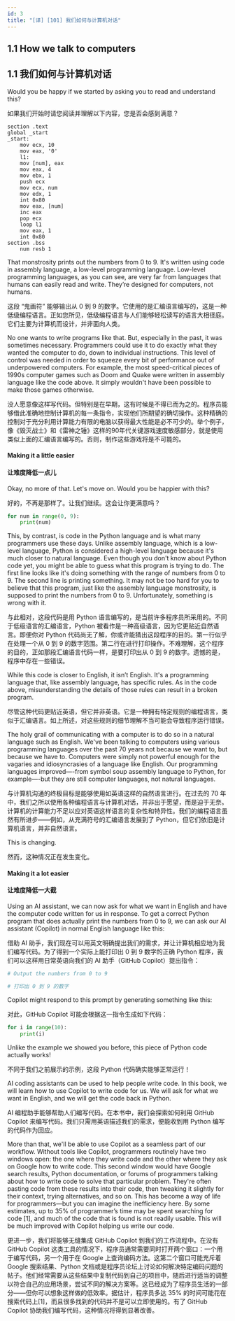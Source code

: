```yaml
---
id: 3
title: "[译] [101] 我们如何与计算机对话"
---
```


## 1.1 How we talk to computers

## 1.1 我们如何与计算机对话

Would you be happy if we started by asking you to read and understand this?

如果我们开始时请您阅读并理解以下内容，您是否会感到满意？

```assembly
section .text
global _start
_start:
    mov ecx, 10
    mov eax, '0'
    l1:
    mov [num], eax
    mov eax, 4
    mov ebx, 1
    push ecx
    mov ecx, num
    mov edx, 1
    int 0x80
    mov eax, [num]
    inc eax
    pop ecx
    loop l1
    mov eax, 1
    int 0x80
section .bss
    num resb 1
```

That monstrosity prints out the numbers from 0 to 9. It's written using code in assembly language, a low-level programming language. Low-level programming languages, as you can see, are very far from languages that humans can easily read and write. They’re designed for computers, not humans.

这段 “鬼画符” 能够输出从 0 到 9 的数字。它使用的是汇编语言编写的，这是一种低级编程语言。正如您所见，低级编程语言与人们能够轻松读写的语言大相径庭。它们主要为计算机而设计，并非面向人类。

No one wants to write programs like that. But, especially in the past, it was sometimes necessary. Programmers could use it to do exactly what they wanted the computer to do, down to individual instructions. This level of control was needed in order to squeeze every bit of performance out of underpowered computers. For example, the most speed-critical pieces of 1990s computer games such as Doom and Quake were written in assembly language like the code above. It simply wouldn't have been possible to make those games otherwise.

没人愿意像这样写代码。但特别是在早期，这有时候是不得已而为之的。程序员能够借此准确地控制计算机的每一条指令，实现他们所期望的确切操作。这种精确的控制对于充分利用计算能力有限的电脑以获得最大性能是必不可少的。举个例子，像《毁灭战士》和《雷神之锤》这样的90年代关键游戏速度敏感部分，就是使用类似上面的汇编语言编写的。否则，制作这些游戏将是不可能的。


#### Making it a little easier

#### 让难度降低一点儿

Okay, no more of that. Let's move on. Would you be happier with this?

好的，不再是那样了。让我们继续。这会让你更满意吗？


```python
for num in range(0, 9):
    print(num)
```

This, by contrast, is code in the Python language and is what many programmers use these days. Unlike assembly language, which is a low-level language, Python is considered a high-level language because it's much closer to natural language. Even though you don't know about Python code yet, you might be able to guess what this program is trying to do. The first line looks like it's doing something with the range of numbers from 0 to 9. The second line is printing something. It may not be too hard for you to believe that this program, just like the assembly language monstrosity, is supposed to print the numbers from 0 to 9. Unfortunately, something is wrong with it.

与此相对，这段代码是用 Python 语言编写的，是当前许多程序员所采用的。不同于低级语言的汇编语言，Python 被看作是一种高级语言，因为它更贴近自然语言。即便你对 Python 代码尚无了解，你或许能猜出这段程序的目的。第一行似乎在处理一个从 0 到 9 的数字范围。第二行在进行打印操作。不难理解，这个程序的目的，正如那段汇编语言代码一样，是要打印出从 0 到 9 的数字。遗憾的是，程序中存在一些错误。

While this code is closer to English, it isn’t English. It's a programming language that, like assembly language, has specific rules. As in the code above, misunderstanding the details of those rules can result in a broken program.

尽管这种代码更贴近英语，但它并非英语。它是一种拥有特定规则的编程语言，类似于汇编语言。如上所述，对这些规则的细节理解不当可能会导致程序运行错误。

The holy grail of communicating with a computer is to do so in a natural language such as English. We've been talking to computers using various programming languages over the past 70 years not because we want to, but because we have to. Computers were simply not powerful enough for the vagaries and idiosyncrasies of a language like English. Our programming languages improved—-from symbol soup assembly language to Python, for example—-but they are still computer languages, not natural languages.

与计算机沟通的终极目标是能够使用如英语这样的自然语言进行。在过去的 70 年中，我们之所以使用各种编程语言与计算机对话，并非出于愿望，而是迫于无奈。计算机的计算能力不足以应对英语这样语言的复杂性和特异性。我们的编程语言虽然有所进步——例如，从充满符号的汇编语言发展到了 Python，但它们依旧是计算机语言，并非自然语言。

This is changing.

然而，这种情况正在发生变化。


#### Making it a lot easier

#### 让难度降低一大截

Using an AI assistant, we can now ask for what we want in English and have the computer code written for us in response. To get a correct Python program that does actually print the numbers from 0 to 9, we can ask our AI assistant (Copilot) in normal English language like this:

借助 AI 助手，我们现在可以用英文明确提出我们的需求，并让计算机相应地为我们编写代码。为了得到一个实际上能打印出 0 到 9 数字的正确 Python 程序，我们可以这样用日常英语向我们的 AI 助手（GitHub Copilot）提出指令：

```python
# Output the numbers from 0 to 9
```

```python
# 打印出 0 到 9 的数字
```

Copilot might respond to this prompt by generating something like this:

对此，GitHub Copilot 可能会根据这一指令生成如下代码：

```python
for i in range(10):
    print(i)
```

Unlike the example we showed you before, this piece of Python code actually works!
 
不同于我们之前展示的示例，这段 Python 代码确实能够正常运行！

AI coding assistants can be used to help people write code. In this book, we will learn how to use Copilot to write code for us. We will ask for what we want in English, and we will get the code back in Python.

AI 编程助手能够帮助人们编写代码。在本书中，我们会探索如何利用 GitHub Copilot 来编写代码。我们只需用英语描述我们的需求，便能收到用 Python 编写的代码作为回应。

More than that, we'll be able to use Copilot as a seamless part of our workflow. Without tools like Copilot, programmers routinely have two windows open: the one where they write code and the other where they ask on Google how to write code. This second window would have Google search results, Python documentation, or forums of programmers talking about how to write code to solve that particular problem. They're often pasting code from these results into their code, then tweaking it slightly for their context, trying alternatives, and so on. This has become a way of life for programmers—but you can imagine the inefficiency here. By some estimates, up to 35% of programmer’s time may be spent searching for code \[1\], and much of the code that is found is not readily usable. This will be much improved with Copilot helping us write our code.

更进一步，我们将能够无缝集成 GitHub Copilot 到我们的工作流程中。在没有 GitHub Copilot 这类工具的情况下，程序员通常需要同时打开两个窗口：一个用于编写代码，另一个用于在 Google 上查询编码方法。这第二个窗口可能充斥着 Google 搜索结果、Python 文档或是程序员论坛上讨论如何解决特定编码问题的帖子。他们经常需要从这些结果中复制代码到自己的项目中，随后进行适当的调整以符合自己的应用场景，尝试不同的解决方案等。这已经成为了程序员生活的一部分——但你可以想象这样做的低效率。据估计，程序员多达 35% 的时间可能花在搜索代码上\[1\]，而且很多找到的代码并不是可以立即使用的。有了 GitHub Copilot 协助我们编写代码，这种情况将得到显著改善。
